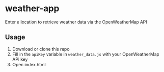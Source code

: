 # weather-app

Enter a location to retrieve weather data via the OpenWeatherMap API

## Usage

1) Download or clone this repo
2) Fill in the `apiKey` variable in `weather_data.js` with your OpenWeatherMap API key
3) Open index.html
